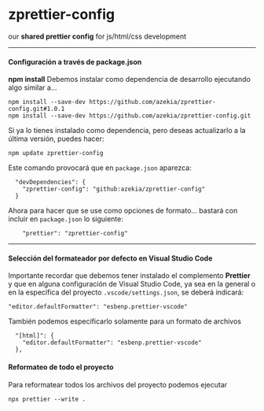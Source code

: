 # zprettier-config
our **shared prettier config** for js/html/css development

---


#### Configuración a través de package.json
**npm install**
Debemos instalar como dependencia de desarrollo ejecutando algo similar a...

```
npm install --save-dev https://github.com/azekia/zprettier-config.git#1.0.1
npm install --save-dev https://github.com/azekia/zprettier-config.git
```

Si ya lo tienes instalado como dependencia, pero deseas actualizarlo a la última versión, puedes hacer:
```
npm update zprettier-config  
```

Este comando provocará que en `package.json` aparezca:

```
  "devDependencies": {
    "zprettier-config": "github:azekia/zprettier-config"
  }
```

Ahora para hacer que se use como opciones de formato... bastará con incluir en `package.json` lo siguiente:
```
    "prettier": "zprettier-config"
```

---

#### Selección del formateador por defecto en Visual Studio Code
Importante recordar que debemos tener instalado el complemento **Prettier** y que en alguna configuración de Visual Studio Code, ya sea en la general o en la específica del proyecto `.vscode/settings.json`, se deberá indicará:

```
"editor.defaultFormatter": "esbenp.prettier-vscode"
```
También podemos especificarlo solamente para un formato de archivos
```
  "[html]": {
    "editor.defaultFormatter": "esbenp.prettier-vscode"
  },
```

#### Reformateo de todo el proyecto
Para reformatear todos los archivos del proyecto podemos ejecutar

```
npx prettier --write .
```




